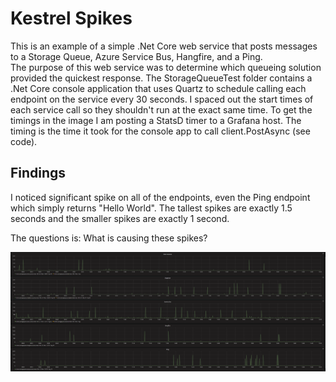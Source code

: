 # Kestrel Spikes
This is an example of a simple .Net Core web service that posts messages to a Storage Queue, Azure Service Bus, Hangfire, and a Ping.  
The purpose of this web service was to determine which queueing solution provided the quickest response.  The StorageQueueTest folder contains a .Net Core console application that uses Quartz to schedule calling each endpoint on the service every 30 seconds.
I spaced out the start times of each service call so they shouldn't run at the exact same time.  To get the timings in the image I am posting a StatsD timer to a Grafana host.  The timing is the time it took for the console app to call client.PostAsync (see code).

## Findings
I noticed significant spike on all of the endpoints, even the Ping endpoint which simply returns "Hello World".
The tallest spikes are exactly 1.5 seconds and the smaller spikes are exactly 1 second.

The questions is: What is causing these spikes?

![Grafana Response Times](/graphana.png?raw=true "Grafana Response Times")
